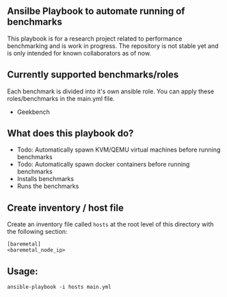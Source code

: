 ## Ansilbe Playbook to automate running of benchmarks

This playbook is for a research project related to performance benchmarking and is work in progress.
The repository is not stable yet and is only intended for known collaborators as of now.

## Currently supported benchmarks/roles

Each benchmark is divided into it's own ansible role. You can apply these roles/benchmarks in the main.yml file.

- Geekbench

## What does this playbook do?

- Todo: Automatically spawn KVM/QEMU virtual machines before running benchmarks
- Todo: Automatically spawn docker containers before running benchmarks
- Installs benchmarks
- Runs the benchmarks

## Create inventory / host file
	
Create an inventory file called `hosts` at the root level of this directory with the following section:

	[baremetal]
	<baremetal_node_ip>

## Usage:

	ansible-playbook -i hosts main.yml
